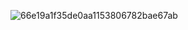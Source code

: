 ![66e19a1f35de0aa1153806782bae67ab](https://github.com/user-attachments/assets/a3cb71c3-429d-44c0-a885-50a730714fae)
